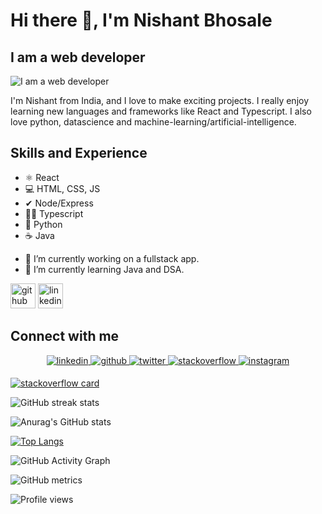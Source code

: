 # Hi there 👋, I'm Nishant Bhosale
## I am a web developer
![I am a web developer](https://arturssmirnovs.github.io/github-profile-readme-generator/images/banner.png)

I'm Nishant from India, and I love to make exciting projects. I really enjoy learning new languages and frameworks like React and Typescript. I also love python, datascience and machine-learning/artificial-intelligence.

## Skills and Experience
* ⚛ React
* 💻 HTML, CSS, JS
* ✔ Node/Express
* 👨‍💻 Typescript
* 🐍 Python
* ☕ Java

- 🔭 I’m currently working on a fullstack app. 
- 🌱 I’m currently learning Java and DSA. 


[<img src='https://cdn.jsdelivr.net/npm/simple-icons@3.0.1/icons/github.svg' alt='github' height='40'>](https://github.com/Nishant-Bhosale)  [<img src='https://cdn.jsdelivr.net/npm/simple-icons@3.0.1/icons/linkedin.svg' alt='linkedin' height='40'>](https://www.linkedin.com/in/nishant-bhosale-6777241b6/)  
## Connect with me  
<div align="center">
 <a href="https://www.linkedin.com/in/nishant-bhosale-6777241b6/" target="_blank">
<img src=https://img.shields.io/badge/linkedin-%231E77B5.svg?&style=for-the-badge&logo=linkedin&logoColor=white alt=linkedin style="margin-bottom: 5px;" />
</a>
<a href="https://github.com/Nishant-Bhosale" target="_blank">
<img src=https://img.shields.io/badge/github-%2324292e.svg?&style=for-the-badge&logo=github&logoColor=white alt=github style="margin-bottom: 5px;" />
</a>
<a href="https://twitter.com/Nishant02914093" target="_blank">
<img src=https://img.shields.io/badge/twitter-%2300acee.svg?&style=for-the-badge&logo=twitter&logoColor=white alt=twitter style="margin-bottom: 5px;" />
</a>

<a href="https://stackoverflow.com/users/16058244/nishant-bhosale" target="_blank">
<img src=https://img.shields.io/badge/stackoverflow-%23F28032.svg?&style=for-the-badge&logo=stackoverflow&logoColor=white alt=stackoverflow style="margin-bottom: 5px;" />
</a>

<a href="https://www.instagram.com/nishant_bhosale3/" target="_blank">
<img src=https://img.shields.io/badge/instagram-%23000000.svg?&style=for-the-badge&logo=instagram&logoColor=white alt=instagram style="margin-bottom: 5px;" />
</a>
</div>


[![stackoverflow card](https://readme-components.vercel.app/api?component=stackoverflow&stackoverflowid=16058244)](https://stackoverflow.com/users/16058244/nishant-bhosale) 

![GitHub streak stats](https://github-readme-streak-stats.herokuapp.com/?user=Nishant-Bhosale)  

![Anurag's GitHub stats](https://github-readme-stats.vercel.app/api?username=nishant-bhosale&show_icons=true&theme=cobalt)

[![Top Langs](https://github-readme-stats.vercel.app/api/top-langs/?username=Nishant-Bhosale)](https://github.com/anuraghazra/github-readme-stats)


![GitHub Activity Graph](https://activity-graph.herokuapp.com/graph?username=Nishant-Bhosale)  

![GitHub metrics](https://metrics.lecoq.io/Nishant-Bhosale)  

![Profile views](https://gpvc.arturio.dev/Nishant-Bhosale)   




